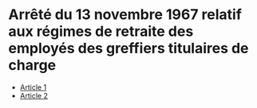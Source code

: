# Arrêté du 13 novembre 1967 relatif aux régimes de retraite des employés des greffiers titulaires de charge

- [Article 1](article-1.md)
- [Article 2](article-2.md)
